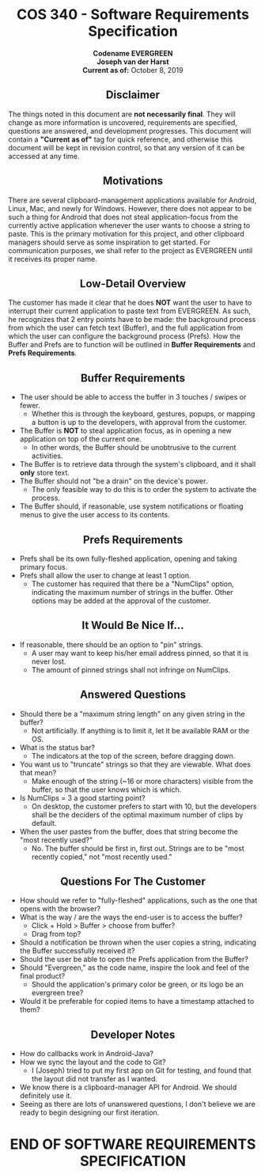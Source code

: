﻿# <center>COS 340 - Software Requirements Specification </center>
<center>
<b>Codename EVERGREEN</b><br>
<b>Joseph van der Harst</b><br>
<b>Current as of:</b> October 8, 2019
</center>

## <center>Disclaimer</center>
The things noted in this document are **not necessarily final**. They will change as more information is uncovered, requirements are specified, questions are answered, and development progresses. This document will contain a **"Current as of"** tag for quick reference, and otherwise this document will be kept in revision control, so that any version of it can be accessed at any time.

## <center>Motivations</center>
There are several clipboard-management applications available for Android, Linux, Mac, and newly for Windows. However, there does not appear to be such a thing for Android that does not steal application-focus from the currently active application whenever the user wants to choose a string to paste. This is the primary motivation for this project, and other clipboard managers should serve as some inspiration to get started. For communication purposes, we shall refer to the project as EVERGREEN until it receives its proper name. 

## <center>Low-Detail Overview</center>
The customer has made it clear that he does <b>NOT</b> want the user to have to interrupt their current application to paste text from EVERGREEN. As such, he recognizes that 2 entry points have to be made: the background process from which the user can fetch text (Buffer), and the full application from which the user can configure the background process (Prefs). How the Buffer and Prefs are to function will be outlined in **Buffer Requirements** and **Prefs Requirements**.

## <center>Buffer Requirements</center>
* The user should be able to access the buffer in 3 touches / swipes or fewer.
	* Whether this is through the keyboard, gestures, popups, or mapping a button is up to the developers, with approval from the customer.
* The Buffer is **NOT** to steal application focus, as in opening a new application on top of the current one.
	* In other words, the Buffer should be unobtrusive to the current activities.
* The Buffer is to retrieve data through the system's clipboard, and it shall **only** store text.
* The Buffer should not "be a drain" on the device's power. 
	* The only feasible way to do this is to order the system to activate the process.
* The Buffer should, if reasonable, use system notifications or floating menus to give the user access to its contents.

## <center>Prefs Requirements</center>
* Prefs shall be its own fully-fleshed application, opening and taking primary focus.
* Prefs shall allow the user to change at least 1 option.
	* The customer has required that there be a "NumClips" option, indicating the maximum number of strings in the buffer. Other options may be added at the approval of the customer.

## <center>It Would Be Nice If...</center>
* If reasonable, there should be an option to "pin" strings.
	* A user may want to keep his/her email address pinned, so that it is never lost.
	* The amount of pinned strings shall not infringe on NumClips.

## <center>Answered Questions</center>
* Should there be a "maximum string length" on any given string in the buffer?
	* Not artificially. If anything is to limit it, let it be available RAM or the OS.
* What is the status bar?
	* The indicators at the top of the screen, before dragging down.
* You want us to "truncate" strings so that they are viewable. What does that mean?
	* Make enough of the string (~16 or more characters) visible from the buffer, so that the user knows which is which.
* Is NumClips = 3 a good starting point?
	* On desktop, the customer prefers to start with 10, but the developers shall be the deciders of the optimal maximum number of clips by default.
* When the user pastes from the buffer, does that string become the "most recently used?"
	* No. The buffer should be first in, first out. Strings are to be "most recently copied," not "most recently used."

## <center>Questions For The Customer</center>
* How should we refer to "fully-fleshed" applications, such as the one that opens with the browser?
* What is the way / are the ways the end-user is to access the buffer?
	* Click + Hold > Buffer > choose from buffer?
	* Drag from top?
* Should a notification be thrown when the user copies a string, indicating the Buffer successfully received it?
* Should the user be able to open the Prefs application from the Buffer?
* Should "Evergreen," as the code name, inspire the look and feel of the final product?
	* Should the application's primary color be green, or its logo be an evergreen tree?
* Would it be preferable for copied items to have a timestamp attached to them?

## <center>Developer Notes</center>
* How do callbacks work in Android-Java?
* How we sync the layout and the code to Git?
	* I (Joseph) tried to put my first app on Git for testing, and found that the layout did not transfer as I wanted.
* We know there is a clipboard-manager API for Android. We should definitely use it.
* Seeing as there are lots of unanswered questions, I don't believe we are ready to begin designing our first iteration.

<center><h1><b>END OF SOFTWARE REQUIREMENTS SPECIFICATION</b></h1></center>
